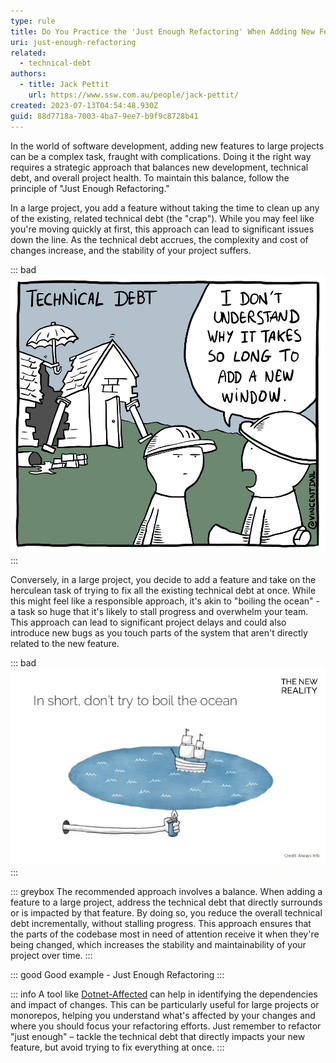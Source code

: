 ```yaml
---
type: rule
title: Do You Practice the 'Just Enough Refactoring' When Adding New Features?
uri: just-enough-refactoring
related:
  - technical-debt
authors:
  - title: Jack Pettit
    url: https://www.ssw.com.au/people/jack-pettit/
created: 2023-07-13T04:54:48.930Z
guid: 88d7718a-7003-4ba7-9ee7-b9f9c8728b41
---
```


In the world of software development, adding new features to large projects can be a complex task, fraught with complications. Doing it the right way requires a strategic approach that balances new development, technical debt, and overall project health. To maintain this balance, follow the principle of "Just Enough Refactoring."

<!--endintro-->

In a large project, you add a feature without taking the time to clean up any of the existing, related technical debt (the "crap"). While you may feel like you're moving quickly at first, this approach can lead to significant issues down the line. As the technical debt accrues, the complexity and cost of changes increase, and the stability of your project suffers.

::: bad 
![Figure: Bad example - Unchecked Technical Debt](/rules/just-enough-refactoring/tech-debt.png)
:::

Conversely, in a large project, you decide to add a feature and take on the herculean task of trying to fix all the existing technical debt at once. While this might feel like a responsible approach, it's akin to "boiling the ocean" - a task so huge that it's likely to stall progress and overwhelm your team. This approach can lead to significant project delays and could also introduce new bugs as you touch parts of the system that aren't directly related to the new feature.

::: bad 
![Figure: Bad example - Boiling the Ocean](/rules/just-enough-refactoring/boil-the-ocean.png)
:::

::: greybox
The recommended approach involves a balance. When adding a feature to a large project, address the technical debt that directly surrounds or is impacted by that feature. By doing so, you reduce the overall technical debt incrementally, without stalling progress. This approach ensures that the parts of the codebase most in need of attention receive it when they're being changed, which increases the stability and maintainability of your project over time.
:::

::: good 
Good example - Just Enough Refactoring 
:::

::: info
A tool like [Dotnet-Affected](https://github.com/leonardochaia/dotnet-affected) can help in identifying the dependencies and impact of changes. This can be particularly useful for large projects or monorepos, helping you understand what's affected by your changes and where you should focus your refactoring efforts. Just remember to refactor "just enough" – tackle the technical debt that directly impacts your new feature, but avoid trying to fix everything at once.
:::


